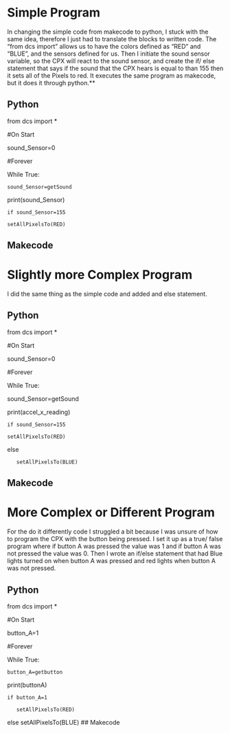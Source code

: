 # Simple Program

In changing the simple code from makecode to python, I stuck with the same idea, therefore I just had to translate the blocks to written code. The “from dcs import” allows us to have the colors defined as “RED” and “BLUE”, and the sensors defined for us. Then I initiate the sound sensor variable, so the CPX will react to the sound sensor, and create the if/ else statement that says if the sound that the CPX hears is equal to than 155 then it sets all of the Pixels to red. It executes the same program as makecode, but it does it through python.**
## Python
from dcs import *

#On Start

sound_Sensor=0

#Forever

While True:
    
    sound_Sensor=getSound
   
   print(sound_Sensor)
    
    if sound_Sensor=155
        
	setAllPixelsTo(RED)

## Makecode



# Slightly more Complex Program

I did the same thing as the simple code and added and else statement.
## Python

from dcs import *

#On Start

sound_Sensor=0

#Forever

While True:
   
   sound_Sensor=getSound
   
   print(accel_x_reading)
    
    if sound_Sensor=155
        
	setAllPixelsTo(RED)
   
   else
       
       setAllPixelsTo(BLUE)
  
  ## Makecode 
  
# More Complex or Different Program

For the do it differently code I struggled a bit because I was unsure of how to program the CPX with the button being pressed. I set it up as a true/ false program where if button A was pressed the value was 1 and if button A was not pressed the value was 0. Then I wrote an if/else statement that had Blue lights turned on when button A was pressed and red lights when button A was not pressed.

## Python
from dcs import *

#On Start

button_A=1

#Forever

While True:
    
    button_A=getbutton
   
   print(buttonA)
    
    if button_A=1
       
       setAllPixelsTo(RED)
   
   else
	setAllPixelsTo(BLUE)
	 ## Makecode
 

    
